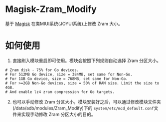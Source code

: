 # Magisk-Zram_Modify
基于 [Magisk](https://github.com/topjohnwu/Magisk) 在类MIUI系统(JOYUI系统)上修改 Zram 大小。

# 如何使用
1. 直接刷入模块重启即可使用。模块会按照下列规则自动选择 Zram 分区大小。
```
# Zram disk - 75% for Go devices.
# For 512MB Go device, size = 384MB, set same for Non-Go.
# For 1GB Go device, size = 768MB, set same for Non-Go.
# For >=2GB Non-Go devices, size = 50% of RAM size. Limit the size to 4GB.
# And enable lz4 zram compression for Go targets.
```
2. 也可以手动修改 Zram 分区大小，模块安装好之后，可以通过修改模块文件夹(/data/adb/modules/Zram_Modify)下的
`system/etc/mcd_default.conf`文件来实现手动修改 Zram 分区大小的目的。